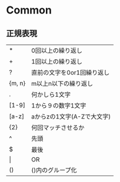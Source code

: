 # Common

## **正規表現**

|||
|---|---|
|\*|0回以上の繰り返し|
|+|1回以上の繰り返し|
|?|直前の文字を0or1回繰り返し|
|{m, n}|m以上n以下の繰り返し|
|. |何かしら1文字|
|[1-9]|1から９の数字1文字|
|[a-z]|aからzの1文字(A-Zで大文字)|
|{2}|何回マッチさせるか|
|^|先頭|
|$|最後|
|\||OR|
|()|()内のグループ化|